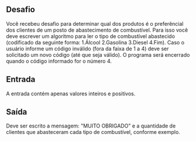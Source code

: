 ## Desafio

Você recebeu desafio para determinar qual dos produtos é o preferêncial dos clientes de um posto de abastecimento de combustível. 
Para isso você deve escrever um algoritmo para ler o tipo de combustível abastecido (codificado da seguinte forma: 1.Álcool 2.Gasolina 3.Diesel 4.Fim). 
Caso o usuário informe um código inválido (fora da faixa de 1 a 4) deve ser solicitado um novo código (até que seja válido). 
O programa será encerrado quando o código informado for o número 4.

## Entrada
A entrada contém apenas valores inteiros e positivos.

## Saída
Deve ser escrito a mensagem: "MUITO OBRIGADO" e a quantidade de clientes que abasteceram cada tipo de combustível, conforme exemplo.


